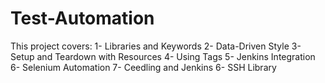 # Test-Automation

This project covers:
1- Libraries and Keywords
2- Data-Driven Style
3- Setup and Teardown with Resources
4- Using Tags
5- Jenkins Integration
6- Selenium Automation
7- Ceedling and Jenkins
6- SSH Library
